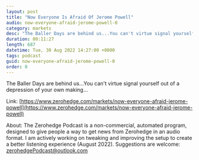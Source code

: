 ```yaml
---
layout: post
title: "Now Everyone Is Afraid Of Jerome Powell"
audio: now-everyone-afraid-jerome-powell-0
category: markets
desc: "The Baller Days are behind us...You can't virtue signal yourself out of a depression of your own making..."
duration: 00:11:27
length: 687
datetime: Tue, 30 Aug 2022 14:27:00 +0000
tags: podcast
guid: now-everyone-afraid-jerome-powell-0
order: 0
---
```

The Baller Days are behind us...You can't virtue signal yourself out of a depression of your own making...

Link: [https://www.zerohedge.com/markets/now-everyone-afraid-jerome-powell](https://www.zerohedge.com/markets/now-everyone-afraid-jerome-powell)

About: The Zerohedge Podcast is a non-commercial, automated program, designed to give people a way to get news from Zerohedge in an audio format.  I am actively working on tweaking and improving the setup to create a better listening experience (August 2022).  Suggestions are welcome: [zerohedgePodcast@outlook.com](mailto:zerohedgePodcast@outlook.com)